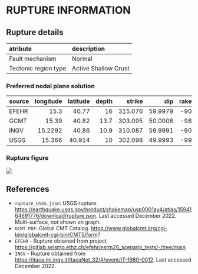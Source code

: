 # RUPTURE INFORMATION
    
## Rupture details

| atribute             | description          |
|:---------------------|:---------------------|
| Fault mechanism       | Normal               |
| Tectonic region type | Active Shallow Crust |

### Preferred nodal plane solution

| source   |   longitude |   latitude |   depth |   strike |     dip |   rake |   mag |
|:---------|------------:|-----------:|--------:|---------:|--------:|-------:|------:|
| EFEHR    |     15.3    |     40.77  |    16   |  315.076 | 59.9979 |    -90 |   6.9 |
| GCMT     |     15.39   |     40.82  |    13.7 |  303.095 | 50.0006 |    -98 |   6.9 |
| INGV     |     15.2292 |     40.86  |    10.9 |  310.087 | 59.9991 |    -90 |   6.9 |
| USGS     |     15.366  |     40.914 |    10   |  302.098 | 49.9993 |    -99 |   6.9 |

### Rupture figure

![](earthquake_ruptures.png)

## References

- `rupture_USGS.json`: USGS rupture. https://earthquake.usgs.gov/product/shakemap/usp0001ay4/atlas/1594164691776/download/rupture.json. Last accessed December 2022. Multi-surface, not shown on graph.
- `GCMT.PDF`: Global CMT Catalog. https://www.globalcmt.org/cgi-bin/globalcmt-cgi-bin/CMT5/form?
- `EFEHR` - Rupture obtained from project https://gitlab.seismo.ethz.ch/efehr/esrm20_scenario_tests/-/tree/main
- `INGV` - Rupture obtained from https://itaca.mi.ingv.it/ItacaNet_32/#/event/IT-1980-0012. Last accessed December 2022.